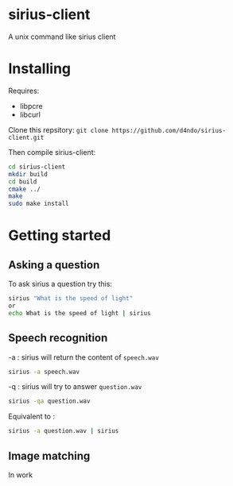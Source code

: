 # sirius-client
A unix command like sirius client
# Installing

Requires:

* libpcre
* libcurl

Clone this repsitory: `git clone https://github.com/d4ndo/sirius-client.git`

Then compile sirius-client:

```bash
cd sirius-client
mkdir build
cd build
cmake ../
make
sudo make install
```

# Getting started

## Asking a question
To ask sirius a question try this:
```bash
sirius "What is the speed of light"
or
echo What is the speed of light | sirius
```

## Speech recognition
-a : sirius will return the content of `speech.wav`
```bash
sirius -a speech.wav
```

-q : sirius will try to answer `question.wav`
```bash
sirius -qa question.wav
```
Equivalent to :
```bash
sirius -a question.wav | sirius
```
## Image matching

In work
